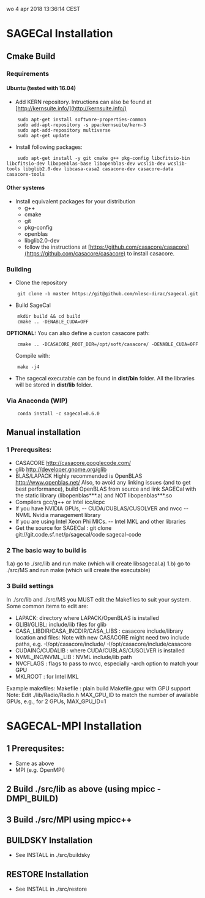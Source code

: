 wo  4 apr 2018 13:36:14 CEST
# SAGECal Installation

## Cmake Build

### Requirements
#### Ubuntu (tested with 16.04)
- Add KERN repository. Intructions can also be found at [http://kernsuite.info/](http://kernsuite.info/)
```
    sudo apt-get install software-properties-common
    sudo add-apt-repository -s ppa:kernsuite/kern-3
    sudo apt-add-repository multiverse
    sudo apt-get update
```

- Install following packages:
```
    sudo apt-get install -y git cmake g++ pkg-config libcfitsio-bin libcfitsio-dev libopenblas-base libopenblas-dev wcslib-dev wcslib-tools libglib2.0-dev libcasa-casa2 casacore-dev casacore-data casacore-tools
```
#### Other systems

- Install equivalent packages for your distribution
    - g++
    - cmake
    - git
    - pkg-config
    - openblas
    - libglib2.0-dev
    - follow the instructions at 
[https://github.com/casacore/casacore](https://github.com/casacore/casacore) to install casacore.


### Building
- Clone the repository
```
    git clone -b master https://git@github.com/nlesc-dirac/sagecal.git

```

- Build SageCal
```
    mkdir build && cd build
    cmake .. -DENABLE_CUDA=OFF
```

**OPTIONAL:** You can also define a custon casacore path:

```
    cmake .. -DCASACORE_ROOT_DIR=/opt/soft/casacore/ -DENABLE_CUDA=OFF
```

&nbsp;&nbsp;&nbsp;&nbsp;&nbsp;&nbsp;Compile with:
```
    make -j4
```


- The sagecal executable can be found in
    **dist/bin** folder. All the libraries will be stored in **dist/lib** folder. 



### Via Anaconda (WIP)
```
    conda install -c sagecal=0.6.0
```



## Manual installation
### 1 Prerequsites:
 - CASACORE http://casacore.googlecode.com/
 - glib http://developer.gnome.org/glib
 - BLAS/LAPACK
   Highly recommended is OpenBLAS http://www.openblas.net/
   Also, to avoid any linking issues (and to get best performance), build OpenBLAS from source and link SAGECal with the static library (libopenblas***.a) and NOT libopenblas***.so
 - Compilers gcc/g++ or Intel icc/icpc 
 - If you have NVIDIA GPUs, 
  -- CUDA/CUBLAS/CUSOLVER and nvcc
  -- NVML Nvidia management library
 - If you are using Intel Xeon Phi MICs.
  -- Intel MKL and other libraries
 - Get the source for SAGECal : git clone git://git.code.sf.net/p/sagecal/code sagecal-code


### 2 The basic way to build is
  1.a) go to ./src/lib  and run make (which will create libsagecal.a)
  1.b) go to ./src/MS and run make (which will create the executable)


### 3 Build settings
In ./src/lib and ./src/MS you MUST edit the Makefiles to suit your system. Some common items to edit are:
 - LAPACK: directory where LAPACK/OpenBLAS is installed
 - GLIBI/GLIBL: include/lib files for glib
 - CASA_LIBDIR/CASA_INCDIR/CASA_LIBS : casacore include/library location and files:
  Note with new CASACORE might need two include paths, e.g.
    -I/opt/casacore/include/ -I/opt/casacore/include/casacore
 - CUDAINC/CUDALIB : where CUDA/CUBLAS/CUSOLVER is installed
 - NVML_INC/NVML_LIB : NVML include/lib path
 - NVCFLAGS : flags to pass to nvcc, especially -arch option to match your GPU  
 - MKLROOT : for Intel MKL

 Example makefiles: 
   Makefile : plain build
   Makefile.gpu: with GPU support
   Note: Edit ./lib/Radio/Radio.h MAX_GPU_ID to match the number of available GPUs, e.g., for 2 GPUs, MAX_GPU_ID=1



# SAGECAL-MPI Installation

## 1 Prerequsites:
 - Same as above 
 - MPI (e.g. OpenMPI)

## 2 Build ./src/lib as above (using mpicc -DMPI_BUILD)

## 3 Build ./src/MPI using mpicc++



## BUILDSKY Installation

  - See INSTALL in ./src/buildsky


## RESTORE Installation

  - See INSTALL in ./src/restore
  
  

